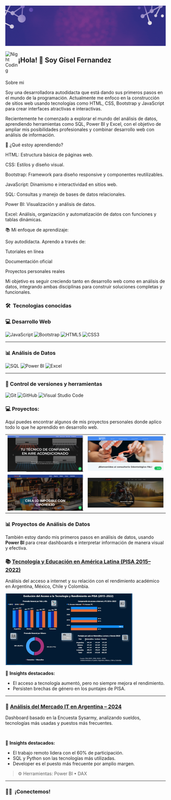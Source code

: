 <p align="center">
 
  <a href=""><img src="Portada G.gif"></a>


<img alt="Night Coding" src="./assets/Hand%20Wave.gif" width='40' align="left"/><h2 align="left">¡Hola! 👋 Soy Gisel Fernandez</h2>

<br>

<!-- ## 👋 &nbsp;Hey there! I'm Gisel Fernandez -->

Sobre mi

Soy una desarrolladora autodidacta que está dando sus primeros pasos en el mundo de la programación. Actualmente me enfoco en la construcción de sitios web usando tecnologías como HTML, CSS, Bootstrap y JavaScript para crear interfaces atractivas e interactivas.

Recientemente he comenzado a explorar el mundo del análisis de datos, aprendiendo herramientas como SQL, Power BI y Excel, con el objetivo de ampliar mis posibilidades profesionales y combinar desarrollo web con análisis de información.

🚀 ¿Qué estoy aprendiendo?

HTML: Estructura básica de páginas web.

CSS: Estilos y diseño visual.

Bootstrap: Framework para diseño responsive y componentes reutilizables.

JavaScript: Dinamismo e interactividad en sitios web.

SQL: Consultas y manejo de bases de datos relacionales.

Power BI: Visualización y análisis de datos.

Excel: Análisis, organización y automatización de datos con funciones y tablas dinámicas.

📚 Mi enfoque de aprendizaje:

Soy autodidacta. Aprendo a través de:

Tutoriales en línea

Documentación oficial

Proyectos personales reales

Mi objetivo es seguir creciendo tanto en desarrollo web como en análisis de datos, integrando ambas disciplinas para construir soluciones completas y funcionales.




### 🛠 &nbsp;Tecnologias conocidas


### 💻 Desarrollo Web

![JavaScript](https://img.shields.io/badge/JavaScript-F7DF1E?style=for-the-badge&logo=javascript&logoColor=black)
![Bootstrap](https://img.shields.io/badge/Bootstrap-7952B3?style=for-the-badge&logo=bootstrap&logoColor=white)
![HTML5](https://img.shields.io/badge/HTML5-E34F26?style=for-the-badge&logo=html5&logoColor=white)
![CSS3](https://img.shields.io/badge/CSS3-1572B6?style=for-the-badge&logo=css3&logoColor=white)

---

### 📊 Análisis de Datos

![SQL](https://img.shields.io/badge/SQL-025E8C?style=for-the-badge&logo=postgresql&logoColor=white)
![Power BI](https://img.shields.io/badge/Power%20BI-F2C811?style=for-the-badge&logo=powerbi&logoColor=black)
![Excel](https://img.shields.io/badge/Excel-217346?style=for-the-badge&logo=microsoft-excel&logoColor=white)

---

### 🧰 Control de versiones y herramientas

![Git](https://img.shields.io/badge/Git-F05032?style=for-the-badge&logo=git&logoColor=white)
![GitHub](https://img.shields.io/badge/GitHub-181717?style=for-the-badge&logo=github&logoColor=white)
![Visual Studio Code](https://img.shields.io/badge/VS%20Code-007ACC?style=for-the-badge&logo=visual-studio-code&logoColor=white)



### 💻 Proyectos:

Aquí puedes encontrar algunos de mis proyectos personales donde aplico todo lo que he aprendido en desarrollo web.

<table>
  <tr>
    <td>
      <a href="https://apexpert.netlify.app/" target="_blank">
        <img src="APExpert.png" alt="Proyecto Aire Acondicionado" width="400x250" >
      </a>
    </td>
    <td>
      <a href="https://consultorioodontologicofl.netlify.app/" target="_blank">
        <img src="Consultorio Odontologico F&L.png" alt="Proyecto Consultorio F&L" width="400x250">
      </a>
    </td>
  </tr>
  <tr>
    <td>
      <a href="https://cipohex3d.netlify.app/" target="_blank">
        <img src="CipoHex3D.png" alt="Proyecto Cipohex3D" width="400x250">
      </a>
    </td>
    <td>
      <a href="https://riderly-motos.netlify.app/" target="_blank">
        <img src="Riderly-Motos.png" alt="Proyecto Ridery" width="400x250">
      </a>
    </td>
  </tr>
</table>

### 📊 Proyectos de Análisis de Datos

También estoy dando mis primeros pasos en análisis de datos, usando **Power BI** para crear dashboards e interpretar información de manera visual y efectiva.

### 📚 [Tecnología y Educación en América Latina (PISA 2015–2022)](./analisis-datos/tecnologia-educacion/README.md)
Análisis del acceso a internet y su relación con el rendimiento académico en Argentina, México, Chile y Colombia.

<img src="Dash1.jpeg" alt="" width="400x250">

🧠 **Insights destacados:**
- El acceso a tecnología aumentó, pero no siempre mejora el rendimiento.
- Persisten brechas de género en los puntajes de PISA.

---

### 💼 [Análisis del Mercado IT en Argentina – 2024](./analisis-datos/mercado-it-argentina/README.md)
Dashboard basado en la Encuesta Sysarmy, analizando sueldos, tecnologías más usadas y puestos más frecuentes.

<img src="" alt="" width="400x250">


🧠 **Insights destacados:**
- El trabajo remoto lidera con el 60% de participación.
- SQL y Python son las tecnologías más utilizadas.
- Developer es el puesto más frecuente por amplio margen.

> ⚙️ Herramientas: Power BI • DAX

---

### 🤝🏻 &nbsp;¡Conectemos!









<p align="center">
 
<a href="https://linkedin.com/in/gisel-fernandez88/" target="blank"><img align="left" src="https://img.shields.io/badge/LinkedIn-0077B5?style=for-the-badge&logo=linkedin&logoColor=white" alt=""/></a>

<a href = "mailto:giselfdz88@gmail.com" target="blank"><img align="center" src="https://img.shields.io/badge/Gmail-D14836?style=for-the-badge&logo=gmail&logoColor=white" alt=""  /></a>
  </p>

   
  
  








